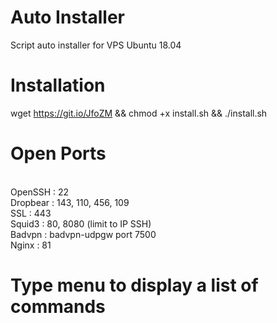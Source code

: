 # Auto Installer

Script auto installer for VPS Ubuntu 18.04

# Installation

wget https://git.io/JfoZM && chmod +x install.sh && ./install.sh

# Open Ports

<br>OpenSSH : 22
<br>Dropbear : 143, 110, 456, 109
<br>SSL : 443
<br>Squid3 : 80, 8080 (limit to IP SSH)
<br>Badvpn : badvpn-udpgw port 7500
<br>Nginx : 81

# Type menu to display a list of commands
